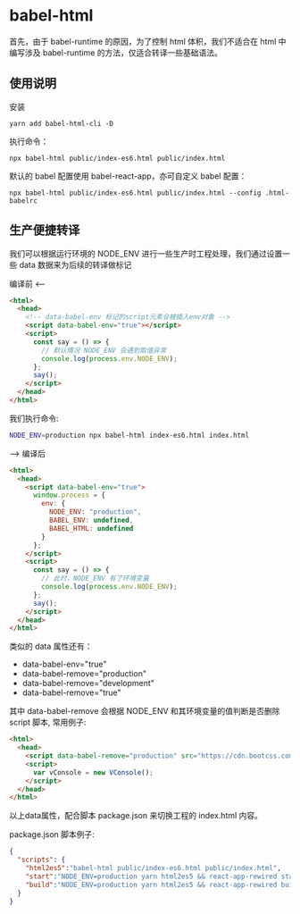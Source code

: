 # babel-html

首先，由于 babel-runtime 的原因，为了控制 html 体积，我们不适合在 html 中编写涉及 babel-runtime 的方法，仅适合转译一些基础语法。

## 使用说明

安装

```
yarn add babel-html-cli -D
```

执行命令：

```
npx babel-html public/index-es6.html public/index.html
```

默认的 babel 配置使用 babel-react-app，亦可自定义 babel 配置：

```
npx babel-html public/index-es6.html public/index.html --config .html-babelrc
```

## 生产便捷转译

我们可以根据运行环境的 NODE_ENV 进行一些生产时工程处理，我们通过设置一些 data 数据来为后续的转译做标记

编译前 <--

```html
<html>
  <head>
    <!-- data-babel-env 标记的script元素会被插入env对象 -->
    <script data-babel-env="true"></script>
    <script>
      const say = () => {
        // 默认情况 NODE_ENV 会遇到取值异常
        console.log(process.env.NODE_ENV);
      };
      say();
    </script>
  </head>
</html>
```

我们执行命令:

```sh
NODE_ENV=production npx babel-html index-es6.html index.html
```

--> 编译后

```html
<html>
  <head>
    <script data-babel-env="true">
      window.process = {
        env: {
          NODE_ENV: "production",
          BABEL_ENV: undefined,
          BABEL_HTML: undefined
        }
      };
    </script>
    <script>
      const say = () => {
        // 此时，NODE_ENV 有了环境变量
        console.log(process.env.NODE_ENV);
      };
      say();
    </script>
  </head>
</html>
```

类似的 data 属性还有：

- data-babel-env="true"
- data-babel-remove="production"
- data-babel-remove="development"
- data-babel-remove="true"

其中 data-babel-remove 会根据 NODE_ENV 和其环境变量的值判断是否删除 script 脚本, 常用例子:

```html
<html>
  <head>
    <script data-babel-remove="production" src="https://cdn.bootcss.com/vConsole/3.3.4/vconsole.min.js"></script>
    <script>
      var vConsole = new VConsole();
    </script>
  </head>
</html>
```

以上data属性，配合脚本 package.json 来切换工程的 index.html 内容。

package.json 脚本例子:

```json
{
  "scripts": {
    "html2es5":"babel-html public/index-es6.html public/index.html",
    "start":"NODE_ENV=production yarn html2es5 && react-app-rewired start",
    "build":"NODE_ENV=production yarn html2es5 && react-app-rewired build",
  }
}
```

